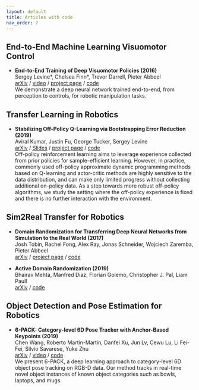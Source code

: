 ```yaml
---
layout: default
title: Articles with code
nav_order: 7
---
```


## End-to-End Machine Learning Visuomotor Control

* **End-to-End Training of Deep Visuomotor Policies (2016)**  
Sergey Levine*, Chelsea Finn*, Trevor Darrell, Pieter Abbeel  
[arXiv](https://arxiv.org/abs/1504.00702) / [video](https://sites.google.com/site/visuomotorpolicy/) / [project page](http://rll.berkeley.edu/deeplearningrobotics) / [code](http://rll.berkeley.edu/gps)  
We demonstrate a deep neural network trained end-to-end, from perception to controls, for robotic manipulation tasks.

## Transfer Learning in Robotics

* **Stabilizing Off-Policy Q-Learning via Bootstrapping Error Reduction (2019)**  
Aviral Kumar, Justin Fu, George Tucker, Sergey Levine  
[arXiv](https://arxiv.org/pdf/1906.00949.pdf) / [Slides](https://sites.google.com/view/bear-off-policyrl) / [project page](https://bair.berkeley.edu/blog/2019/12/05/bear/) / [code](https://github.com/aviralkumar2907/BEAR)  
Off-policy reinforcement learning aims to leverage experience collected from prior policies for sample-efficient learning. However, in practice, commonly used off-policy approximate dynamic programming methods based on Q-learning and actor-critic methods are highly sensitive to the data distribution, and can make only limited progress without collecting additional on-policy data. As a step towards more robust off-policy algorithms, we study the setting where the off-policy experience is fixed and there is no further interaction with the environment.

## Sim2Real Transfer for Robotics

* **Domain Randomization for Transferring Deep Neural Networks from Simulation to the Real World (2017)**  
Josh Tobin, Rachel Fong, Alex Ray, Jonas Schneider, Wojciech Zaremba, Pieter Abbeel  
[arXiv](https://arxiv.org/pdf/1703.06907.pdf) / [project page](https://sites.google.com/view/domainrandomization/) / [code](https://github.com/montrealrobotics/domain-randomizer)

* **Active Domain Randomization (2019)**  
Bhairav Mehta, Manfred Diaz, Florian Golemo, Christopher J. Pal, Liam Paull    
[arXiv](https://arxiv.org/pdf/1703.06907.pdf) / [code](https://github.com/montrealrobotics/active-domainrand)

## Object Detection and Pose Estimation for Robotics

* **6-PACK: Category-level 6D Pose Tracker with Anchor-Based Keypoints (2019)**  
Chen Wang, Roberto Martín-Martín, Danfei Xu, Jun Lv, Cewu Lu, Li Fei-Fei, Silvio Savarese, Yuke Zhu  
[arXiv](https://arxiv.org/abs/1910.10750) / [video](https://www.youtube.com/watch?v=INBjNZsnfy4&amp=&utm_campaign=The+Batch&amp=&utm_source=hs_email&amp=&utm_medium=email&amp=&utm_content=83935678&amp=&_hsenc=p2ANqtz-_JTX44Tr5rxTZtiAyi9Prra5Tk8FcYYC0_yU9iMuEPrxEQYXkF_nfE8WYcwDG6F445skSBH6Drt7EsyR-OlBffxYvBjw&amp=&_hsmi=83935678) / [code](https://github.com/j96w/6-PACK)  
We present 6-PACK, a deep learning approach to category-level 6D object pose tracking on RGB-D data. Our method tracks in real-time novel object instances of known object categories such as bowls, laptops, and mugs.

